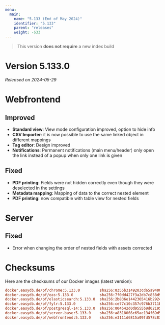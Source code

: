 ```yaml
---
menu:
  main:
    name: "5.133 (End of May 2024)"
    identifier: "5.133"
    parent: "releases"
    weight: -633
---
```


> This version **does not require** a new index build

# Version 5.133.0

*Released on 2024-05-29*

# Webfrontend

## Improved

* **Standard view**: View mode configuration improved, option to hide info
* **CSV Importer**: it is now possible to use the same linked object in different mappings
* **Tag editor**: Design improved
* **Notifications**: Permanent notifications (main menu/header) only open the link instead of a popup when only one link is given

## Fixed

* **PDF printing**: Fields were not hidden correctly even though they were deselected in the settings
* **Metadata mapping**: Mapping of data to the correct nested element
* **PDF printing**: now compatible with table view for nested fields

# Server

## Fixed

* Error when changing the order of nested fields with assets corrected

# Checksums

Here are the checksums of our Docker images (latest version):

```ini
docker.easydb.de/pf/chrome:5.133.0         sha256:0355b3149203cd65a9400299b0ec32e8fe488125481b0d65bb67519570e75164
docker.easydb.de/pf/eas:5.133.0            sha256:7f0dd427f3a2db7c858d9b67bba6ac96eedf7c8c06e0e8579b84140b97759d60
docker.easydb.de/pf/elasticsearch:5.133.0  sha256:2b836e1442365416b2924a4496cfe324385469e28d339fdd50d231c5071534b1
docker.easydb.de/pf/fylr:5.133.0           sha256:ce77c10c357c976b3711baa7ea7b99754335058d90a660fa3ad6de2e678bdc5a
docker.easydb.de/pf/postgresql-14:5.133.0  sha256:004542d0d9555b9d02195597b1844d93b8a80ce2777e4a1476764f74ced048f2
docker.easydb.de/pf/server-base:5.133.0    sha256:a8318066c65ac134f69d5f2db0a8ba4270cc3125e175b0e7cafce4d10c67a9b0
docker.easydb.de/pf/webfrontend:5.133.0    sha256:e3111d6815a09fd578c83d2a37828c3cb6ab0db811dc581c8e2e440a22ac165f
```
